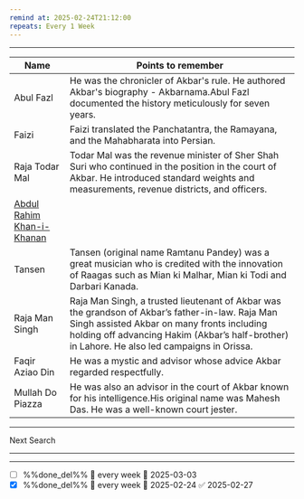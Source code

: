 ```yaml
---
remind at: 2025-02-24T21:12:00
repeats: Every 1 Week
---
```

---


Name|Points to remember
--|--
Abul Fazl|He was the chronicler of Akbar's rule. He authored Akbar's biography - Akbarnama.Abul Fazl documented the history meticulously for seven years.
Faizi|Faizi translated the Panchatantra, the Ramayana, and the Mahabharata into Persian.
Raja Todar Mal|Todar Mal was the revenue minister of Sher Shah Suri who continued in the position in the court of Akbar. He introduced standard weights and measurements, revenue districts, and officers.
[Abdul Rahim Khan-i-Khanan](./Abdul_Rahim.md)|
Tansen|Tansen (original name Ramtanu Pandey) was a great musician who is credited with the innovation of Raagas such as Mian ki Malhar, Mian ki Todi and Darbari Kanada.
Raja Man Singh|Raja Man Singh, a trusted lieutenant of Akbar was the grandson of Akbar’s father-in-law. Raja Man Singh assisted Akbar on many fronts including holding off advancing Hakim (Akbar’s half-brother) in Lahore. He also led campaigns in Orissa.
Faqir Aziao Din|He was a mystic and advisor whose advice Akbar regarded respectfully.
Mullah Do Piazza|He was also an advisor in the court of Akbar known for his intelligence.His original name was Mahesh Das. He was a well-known court jester.

---
Next Search

---
---
- [ ] %%done_del%% 🔁 every week 📅 2025-03-03
- [x] %%done_del%% 🔁 every week 📅 2025-02-24 ✅ 2025-02-27
